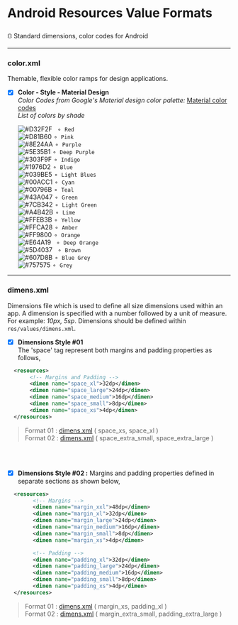 # Android Resources Value Formats
⛻ Standard dimensions, color codes for Android

---
### color.xml
Themable, flexible color ramps for design applications.
  - [x] **Color - Style - Material Design** <br/>
  *Color Codes from Google's Material design color palette:* [Material color codes](https://github.com/rshavinda/android-resources-value-formats/blob/main/Color%20Codes/colors.xml) <br/>
  *List of colors by shade*
  
      ![#D32F2F](https://via.placeholder.com/15/D32F2F/000000?text=+) ` ⚬ Red` <br/>
      ![#D81B60](https://via.placeholder.com/15/D81B60/000000?text=+) ` ⚬ Pink ` <br/>
      ![#8E24AA](https://via.placeholder.com/15/8E24AA/000000?text=+) ` ⚬ Purple ` <br/>
      ![#5E35B1](https://via.placeholder.com/15/5E35B1/000000?text=+) ` ⚬ Deep Purple ` <br/>
      ![#303F9F](https://via.placeholder.com/15/303F9F/000000?text=+) ` ⚬ Indigo ` <br/>
      ![#1976D2](https://via.placeholder.com/15/1976D2/000000?text=+) ` ⚬ Blue ` <br/>
      ![#039BE5](https://via.placeholder.com/15/039BE5/000000?text=+) ` ⚬ Light Blues ` <br/>
      ![#00ACC1](https://via.placeholder.com/15/00ACC1/000000?text=+) ` ⚬ Cyan ` <br/>
      ![#00796B](https://via.placeholder.com/15/00796B/000000?text=+) ` ⚬ Teal ` <br/>
      ![#43A047](https://via.placeholder.com/15/43A047/000000?text=+) ` ⚬ Green ` <br/>
      ![#7CB342](https://via.placeholder.com/15/7CB342/000000?text=+) ` ⚬ Light Green ` <br/>
      ![#A4B42B](https://via.placeholder.com/15/A4B42B/000000?text=+) ` ⚬ Lime ` <br/>
      ![#FFEB3B](https://via.placeholder.com/15/FFEB3B/000000?text=+) ` ⚬ Yellow ` <br/>
      ![#FFCA28](https://via.placeholder.com/15/FFCA28/000000?text=+) ` ⚬ Amber ` <br/>
      ![#FF9800](https://via.placeholder.com/15/FF9800/000000?text=+) ` ⚬ Orange ` <br/>
      ![#E64A19](https://via.placeholder.com/15/E64A19/000000?text=+) ` ⚬ Deep Orange` <br/>
      ![#5D4037](https://via.placeholder.com/15/5D4037/000000?text=+) ` ⚬ Brown` <br/>
      ![#607D8B](https://via.placeholder.com/15/607D8B/000000?text=+) ` ⚬ Blue Grey ` <br/>
      ![#757575](https://via.placeholder.com/15/757575/000000?text=+) ` ⚬ Grey ` <br/>

---
### dimens.xml
Dimensions file which is used to define all size dimensions used within an app. A dimension is specified with a number followed by a unit of measure. For example: *10px, 5sp*. Dimensions should be defined within `res/values/dimens.xml`.

  - [x] **Dimensions Style #01** <br/>
 The 'space' tag represent both margins and padding properties as follows,
```xml
  <resources>
       <!-- Margins and Padding -->
       <dimen name="space_xl">32dp</dimen>
       <dimen name="space_large">24dp</dimen>
       <dimen name="space_medium">16dp</dimen> 
       <dimen name="space_small">8dp</dimen>
       <dimen name="space_xs">4dp</dimen>
  </resources>
```
   > Format 01 : [dimens.xml](https://github.com/rshavinda/android-resources-value-formats/blob/main/Dimensions%20Style%20%2301/dimens-clean.xml) ( space_xs, space_xl ) <br/>
   > Format 02 : [dimens.xml](https://github.com/rshavinda/android-resources-value-formats/blob/main/Dimensions%20Style%20%2301/dimens.xml) ( space_extra_small, space_extra_large )
<br/>
<br/>

 - [x] **Dimensions Style #02 :** 
 Margins and padding properties defined in separate sections as shown below,
```xml
  <resources>
        <!-- Margins -->
        <dimen name="margin_xxl">48dp</dimen>
        <dimen name="margin_xl">32dp</dimen>
        <dimen name="margin_large">24dp</dimen>
        <dimen name="margin_medium">16dp</dimen> 
        <dimen name="margin_small">8dp</dimen>
        <dimen name="margin_xs">4dp</dimen>

        <!-- Padding -->
        <dimen name="padding_xl">32dp</dimen>
        <dimen name="padding_large">24dp</dimen>
        <dimen name="padding_medium">16dp</dimen>
        <dimen name="padding_small">8dp</dimen>
        <dimen name="padding_xs">4dp</dimen>
  </resources>
```
   > Format 01 : [dimens.xml](https://github.com/rshavinda/android-resources-value-formats/blob/main/Dimensions%20Style%20%2302/dimens-clean.xml) ( margin_xs, padding_xl ) <br/>
   > Format 02 : [dimens.xml](https://github.com/rshavinda/android-resources-value-formats/blob/main/Dimensions%20Style%20%2302/dimesns.xml) ( margin_extra_small, padding_extra_large )
